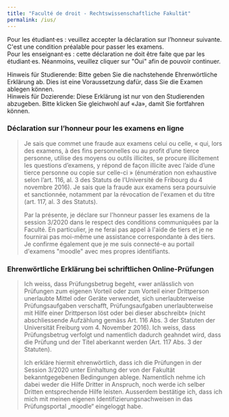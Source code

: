 ```yaml
---
title: "Faculté de droit - Rechtswissenschaftliche Fakultät"
permalink: /ius/
---
```


Pour les étudiant·es : veuillez accepter la déclaration sur l’honneur suivante. C'est une condition préalable pour passer les examens.  
Pour les enseignant·es : cette déclaration ne doit être faite que par les étudiant·es. Néanmoins, veuillez cliquer sur "Oui" afin de pouvoir continuer.  
  
Hinweis für Studierende: Bitte geben Sie die nachstehende Ehrenwörtliche Erklärung ab. Dies ist eine Voraussetzung dafür, dass Sie die Examen ablegen können.  
Hinweis für Dozierende: Diese Erklärung ist nur von den Studierenden abzugeben. Bitte klicken Sie gleichwohl auf «Ja», damit Sie fortfahren können.

### Déclaration sur l’honneur pour les examens en ligne
> Je sais que commet une fraude aux examens celui ou celle, « qui, lors des examens, à des fins personnelles ou au profit d’une tierce personne, utilise des moyens ou outils illicites, se procure illicitement les questions d’examens, y répond de façon illicite avec l’aide d’une tierce personne ou copie sur celle-ci » (énumération non exhaustive selon l’art. 116, al. 3 des Statuts de l’Université de Fribourg du 4 novembre 2016). Je sais que la fraude aux examens sera poursuivie et sanctionnée, notamment par la révocation de l'examen et du titre (art. 117, al. 3 des Statuts).
>  
> Par la présente, je déclare sur l'honneur passer les examens de la session 3/2020 dans le respect des conditions communiquées par la Faculté. En particulier, je ne ferai pas appel à l'aide de tiers et je ne fournirai pas moi-même une assistance correspondante à des tiers. Je confirme également que je me suis connecté-e au portail d'examens "moodle" avec mes propres identifiants.

  

### Ehrenwörtliche Erklärung bei schriftlichen Online-Prüfungen
> Ich weiss, dass Prüfungsbetrug begeht, «wer anlässlich von Prüfungen zum eigenen Vorteil oder zum Vorteil einer Drittperson unerlaubte Mittel oder Geräte verwendet, sich unerlaubterweise Prüfungsaufgaben verschafft, Prüfungsaufgaben unerlaubterweise mit Hilfe einer Drittperson löst oder bei dieser abschreibt» (nicht abschliessende Aufzählung gemäss Art. 116 Abs. 3 der Statuten der Universität Freiburg vom 4. November 2016). Ich weiss, dass Prüfungsbetrug verfolgt und namentlich dadurch geahndet wird, dass die Prüfung und der Titel aberkannt werden (Art. 117 Abs. 3 der Statuten).
>  
> Ich erkläre hiermit ehrenwörtlich, dass ich die Prüfungen in der Session 3/2020 unter Einhaltung der von der Fakultät bekanntgegebenen Bedingungen ablege. Namentlich nehme ich dabei weder die Hilfe Dritter in Anspruch, noch werde ich selber Dritten entsprechende Hilfe leisten. Ausserdem bestätige ich, dass ich mich mit meinen eigenen Identifizierungsnachweisen in das Prüfungsportal „moodle“ eingeloggt habe.
